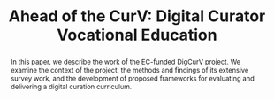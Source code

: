 ---
abstract: In this paper, we describe the work of the EC-funded DigCurV project. We
  examine the context of the project, the methods and findings of its extensive survey
  work, and the development of proposed frameworks for evaluating and delivering a
  digital curation curriculum.
creators:
- Molloy, Laura
- Gow, Ann
date: null
document_url: https://services.phaidra.univie.ac.at/api/object/o:293862/download
grand_parent: iPRES
institutions: []
keywords:
- ischool
- toronto
- canada
- training
- education
- skills
- skills frameworks
- vocational training
- lifelong learning
- curriculum development
- digital curation
- europe
landing_page_url: https://phaidra.univie.ac.at/o:293862
language: eng
layout: publication
license: CC BY-NC-SA 3.0 AT
notes_url: null
parent: iPRES 2012
publication_type: paper
size: 637943
slides_url: null
source_name: iPRES
stream_url: null
title: 'Ahead of the CurV: Digital Curator Vocational Education'
year: 2012
---